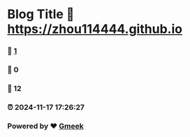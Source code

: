 # Blog Title :link: https://zhou114444.github.io 
### :page_facing_up: [1](https://zhou114444.github.io/tag.html) 
### :speech_balloon: 0 
### :hibiscus: 12 
### :alarm_clock: 2024-11-17 17:26:27 
### Powered by :heart: [Gmeek](https://github.com/Meekdai/Gmeek)
